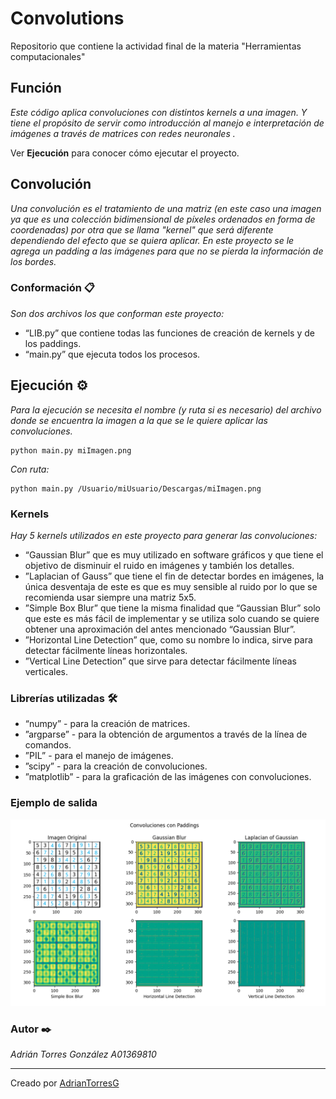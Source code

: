 # Convolutions
 Repositorio que contiene la actividad final de la materia "Herramientas computacionales"

## Función 

_Este código aplica convoluciones con distintos kernels a una imagen. Y tiene el propósito de servir como introducción al manejo e interpretación de imágenes a través de matrices con redes neuronales ._

Ver **Ejecución** para conocer cómo ejecutar el proyecto.

## Convolución

_Una convolución es el tratamiento de una matriz (en este caso una imagen ya que es una colección bidimensional de píxeles ordenados en forma de coordenadas) por otra que se llama "kernel" que será diferente dependiendo del efecto que se quiera aplicar._
_En este proyecto se le agrega un padding a las imágenes para que no se pierda la información de los bordes._

### Conformación 📋

_Son dos archivos los que conforman este proyecto:_

* “LIB.py” que contiene todas las funciones de creación de kernels y de los paddings.
* “main.py” que ejecuta todos los procesos.

## Ejecución ⚙️

_Para la ejecución se necesita el nombre (y ruta si es necesario) del archivo donde se encuentra la imagen a la que se le quiere aplicar las convoluciones._
```
python main.py miImagen.png
```
_Con ruta:_
```
python main.py /Usuario/miUsuario/Descargas/miImagen.png
```

### Kernels

_Hay 5 kernels utilizados en este proyecto para generar las convoluciones:_
* “Gaussian Blur” que es muy utilizado en software gráficos y que tiene el objetivo de disminuir el ruido en imágenes y también los detalles.
* ”Laplacian of Gauss” que tiene el fin de detectar bordes en imágenes, la única desventaja de este es que es muy sensible al ruido por lo que se recomienda usar siempre una matriz 5x5.
* ”Simple Box Blur” que tiene la misma finalidad que “Gaussian Blur” solo que este es más fácil de implementar y se utiliza solo cuando se quiere obtener una aproximación del antes mencionado  “Gaussian Blur”.
* ”Horizontal Line Detection” que, como su nombre lo indica, sirve para detectar fácilmente líneas horizontales.
* ”Vertical Line Detection” que sirve para detectar fácilmente líneas verticales.

### Librerías utilizadas 🛠️

* “numpy” - para la creación de matrices.
* ”argparse” - para la obtención de argumentos a través de la línea de comandos.
* ”PIL” - para el manejo de imágenes.
* ”scipy” - para la creación de convoluciones.
* ”matplotlib” - para la graficación de las imágenes con convoluciones.

### Ejemplo de salida

![alt text](https://github.com/AdrianTorresG/Convolutions/blob/main/Imagenes/ejemploSalida.png?raw=true)

### Autor ✒️

_Adrián Torres González A01369810_

---
Creado por [AdrianTorresG](https://github.com/AdrianTorresG)

